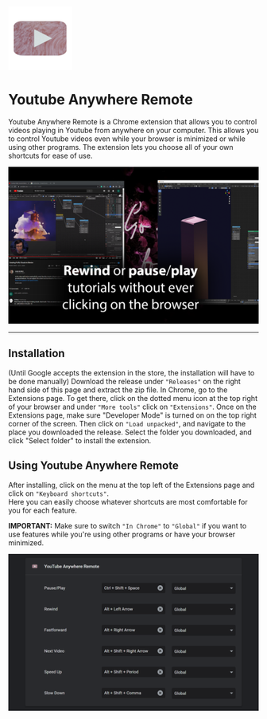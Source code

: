 ![](/assets/icon-128.png)
# Youtube Anywhere Remote
 
 Youtube Anywhere Remote is a Chrome extension that allows you to control videos playing in Youtube from anywhere on your computer.
 This allows you to control Youtube videos even while your browser is minimized or while using other programs. The extension lets you choose all of your own shortcuts for ease of use.
 
![](/assets/Tutorials.png)
 
 ---
 ## Installation
 (Until Google accepts the extension in the store, the installation will have to be done manually)
 Download the release under `"Releases"` on the right hand side of this page and extract the zip file. In Chrome, go to the Extensions page. To get there, click on the dotted menu icon at the top right of your browser and under `"More tools"` click on `"Extensions"`. Once on the Extensions page, make sure "Developer Mode" is turned on on the top right corner of the screen. Then click on `"Load unpacked"`, and navigate to the place you downloaded the release. Select the folder you downloaded, and click "Select folder" to install the extension.
 
 ## Using Youtube Anywhere Remote
 After installing, click on the menu at the top left of the Extensions page and click on `"Keyboard shortcuts"`.  
 Here you can easily choose whatever shortcuts are most comfortable for you for each feature.
 
 **IMPORTANT:** Make sure to switch `"In Chrome"` to `"Global"` if you want to use features while you're using other programs or have your browser minimized.

![](/assets/Shortcuts.png)
